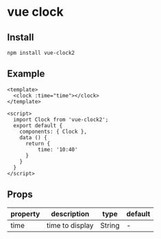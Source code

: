 # vue clock


## Install

```
npm install vue-clock2
```

## Example

```
<template>
  <clock :time="time"></clock>
</template>

<script>
  import Clock from 'vue-clock2';
  export default {
    components: { Clock },
    data () {
      return {
          time: '10:40'
      }
    }
  }
</script>
```

## Props

| property | description | type | default |
|-|-|-|-|
| time | time to display | String | - |